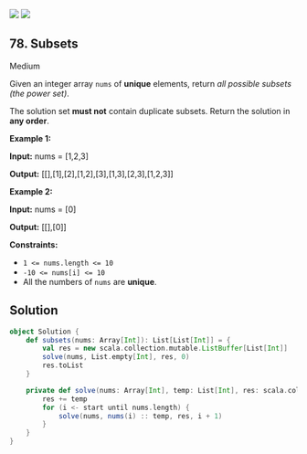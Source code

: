 [![](https://img.shields.io/github/stars/javadev/LeetCode-in-All?label=Stars&style=flat-square)](https://github.com/javadev/LeetCode-in-All)
[![](https://img.shields.io/github/forks/javadev/LeetCode-in-All?label=Fork%20me%20on%20GitHub%20&style=flat-square)](https://github.com/javadev/LeetCode-in-All/fork)

## 78\. Subsets

Medium

Given an integer array `nums` of **unique** elements, return _all possible subsets (the power set)_.

The solution set **must not** contain duplicate subsets. Return the solution in **any order**.

**Example 1:**

**Input:** nums = [1,2,3]

**Output:** [[],[1],[2],[1,2],[3],[1,3],[2,3],[1,2,3]] 

**Example 2:**

**Input:** nums = [0]

**Output:** [[],[0]] 

**Constraints:**

*   `1 <= nums.length <= 10`
*   `-10 <= nums[i] <= 10`
*   All the numbers of `nums` are **unique**.

## Solution

```scala
object Solution {
    def subsets(nums: Array[Int]): List[List[Int]] = {
        val res = new scala.collection.mutable.ListBuffer[List[Int]]
        solve(nums, List.empty[Int], res, 0)
        res.toList
    }

    private def solve(nums: Array[Int], temp: List[Int], res: scala.collection.mutable.ListBuffer[List[Int]], start: Int): Unit = {
        res += temp
        for (i <- start until nums.length) {
            solve(nums, nums(i) :: temp, res, i + 1)
        }
    }
}
```